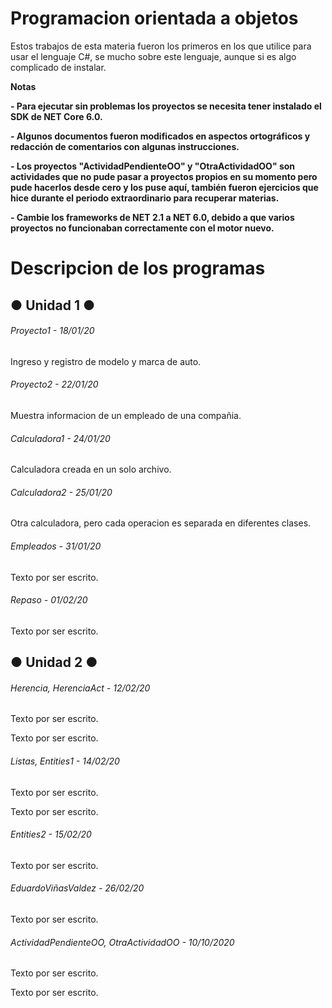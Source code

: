# Programacion orientada a objetos

<!----Descripción---->
Estos trabajos de esta materia fueron los primeros en los que utilice para usar el lenguaje C#, se mucho sobre este lenguaje, aunque si es algo complicado de instalar.
<!----Separador de la descripción---->

<!----Notas---->
**Notas**

**- Para ejecutar sin problemas los proyectos se necesita tener instalado el SDK de NET Core 6.0.**

**- Algunos documentos fueron modificados en aspectos ortográficos y redacción de comentarios con algunas instrucciones.**

**- Los proyectos "ActividadPendienteOO" y "OtraActividadOO" son actividades que no pude pasar a proyectos propios en su momento pero pude hacerlos desde cero y los puse aquí, también fueron ejercicios que hice durante el periodo extraordinario para recuperar materias.**

**- Cambie los frameworks de NET 2.1 a NET 6.0, debido a que varios proyectos no funcionaban correctamente con el motor nuevo.**
<!----Separador de las notas---->

<!----Directorio con descripcion de los programas---->
# Descripcion de los programas
## ● Unidad 1 ●
###### Proyecto1 - 18/01/20
Ingreso y registro de modelo y marca de auto. 

<!----Separador---->

###### Proyecto2 - 22/01/20
Muestra informacion de un empleado de una compañia.

<!----Separador---->

###### Calculadora1 - 24/01/20
Calculadora creada en un solo archivo.

<!----Separador---->

###### Calculadora2 - 25/01/20
Otra calculadora, pero cada operacion es separada en diferentes clases.

<!----Separador---->

###### Empleados - 31/01/20
Texto por ser escrito.

<!----Separador---->

###### Repaso - 01/02/20
Texto por ser escrito.

## ● Unidad 2 ●
###### Herencia, HerenciaAct - 12/02/20
Texto por ser escrito.

<!--Separador-->

Texto por ser escrito.

<!----Separador---->

###### Listas, Entities1 - 14/02/20
Texto por ser escrito.

<!--Separador-->

Texto por ser escrito.

<!----Separador---->

###### Entities2 - 15/02/20
Texto por ser escrito.

<!----Separador---->

###### EduardoViñasValdez - 26/02/20
Texto por ser escrito.

<!----Separador---->

###### ActividadPendienteOO, OtraActividadOO - 10/10/2020
Texto por ser escrito.

<!--Separador-->

Texto por ser escrito.
<!----Separador del directorio con descripcion de los programas---->

<!----
###### MetodoGetSet - 03/20
---->